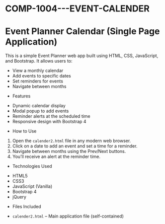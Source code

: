 # COMP-1004---EVENT-CALENDER

# Event Planner Calendar (Single Page Application)

This is a simple Event Planner web app built using HTML, CSS, JavaScript, and Bootstrap. It allows users to:

- View a monthly calendar
- Add events to specific dates
- Set reminders for events
- Navigate between months

* Features

- Dynamic calendar display
- Modal popup to add events
- Reminder alerts at the scheduled time
- Responsive design with Bootstrap 4

* How to Use

1. Open the `calender2.html` file in any modern web browser.
2. Click on a date to add an event and set a time for a reminder.
3. Navigate between months using the Prev/Next buttons.
4. You’ll receive an alert at the reminder time.

* Technologies Used

- HTML5
- CSS3
- JavaScript (Vanilla)
- Bootstrap 4
- jQuery

* Files Included

- `calender2.html` – Main application file (self-contained)
